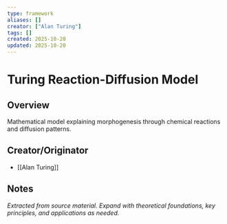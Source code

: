 ```yaml
---
type: framework
aliases: []
creator: ["Alan Turing"]
tags: []
created: 2025-10-20
updated: 2025-10-20
---
```


# Turing Reaction-Diffusion Model

## Overview

Mathematical model explaining morphogenesis through chemical reactions and diffusion patterns.

## Creator/Originator

- [[Alan Turing]]

## Notes

*Extracted from source material. Expand with theoretical foundations, key principles, and applications as needed.*
